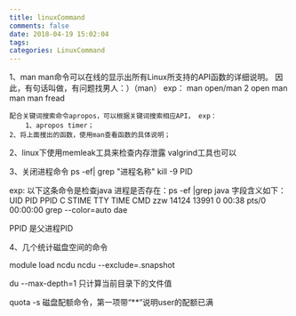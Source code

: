 ```yaml
---
title: linuxCommand
comments: false
date: 2018-04-19 15:02:04
tags:
categories: LinuxCommand
---
```





1、man
    man命令可以在线的显示出所有Linux所支持的API函数的详细说明。
    因此，有句话叫做，有问题找男人：）（man）
    exp：
    	man open/man 2 open
	man man
	man fread

    配合关键词搜索命令apropos，可以根据关键词搜索相应API， exp：
        1、apropos timer；
	2、将上面搜出的函数，使用man查看函数的具体说明；


2、linux下使用memleak工具来检查内存泄露
   valgrind工具也可以


3、关闭进程命令
   ps -ef| grep "进程名称"
   kill -9 PID

   exp:
   以下这条命令是检查java 进程是否存在：ps -ef |grep java
   字段含义如下：
   UID       PID       PPID      C     STIME    TTY       TIME         CMD
   zzw      14124     13991      0     00:38    pts/0     00:00:00     grep --color=auto dae
 
   PPID 是父进程PID

4、几个统计磁盘空间的命令

   module load ncdu
   ncdu --exclude=.snapshot

   du --max-depth=1 只计算当前目录下的文件值

   quota -s 磁盘配额命令，第一项带“**”说明user的配额已满



